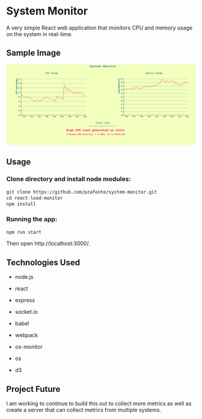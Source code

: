 # System Monitor

A very simple React web application that monitors CPU and memory usage on the system in real-time.

## Sample Image 
![SampleImage](/public/img/screenshot.png)

## Usage
### Clone directory and install node modules:
```
git clone https://github.com/pzafonte/system-monitor.git
cd react-load-monitor
npm install
``` 

### Running the app:
```
npm run start
``` 
Then open http://localhost:3000/.

## Technologies Used
- node.js
- react
- express
- socket.io

- babel
- webpack

- os-monitor
- os
- d3

## Project Future
I am working to continue to build this out to collect more metrics as well as create a server that can collect metrics from multiple systems.

